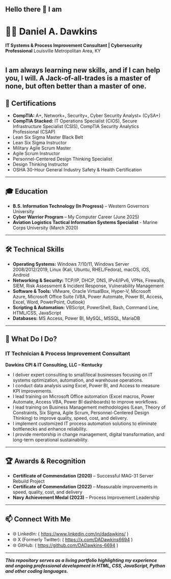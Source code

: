 ## Hello there 👋 I am
# 👨‍💻 Daniel A. Dawkins  
**IT Systems & Process Improvement Consultant | Cybersecurity Professional**   Louisville Metropolitan Area, KY 
#
I am always learning new skills, and if I can help you, I will. 
A Jack-of-all-trades is a master of none, but often better than a master of one. 
---

## 📜 Certifications

- **CompTIA:** A+, Network+, Security+, Cyber Security Analyst+ (CySA+)
- **CompTIA Stacked:** IT Operations Specialist (CIOS), Secure Infrastructure Specialist (CSIS), CompTIA Security Analytics Professional (CSAP)  
- Lean Six Sigma Master Black Belt 
- Lean Six Sigma Instructor  
- Military Agile Scrum Master
- Agile Scrum Instructor  
- Personnel-Centered Design Thinking Specialist
- Design Thinking Instructor
- OSHA 30-Hour General Industry Safety & Health Certification  

---

## 🎓 Education

- **B.S. Information Technology (In Progress)** – Western Governors University 
- **Cyber Warrior Program** – My Computer Career (June 2025)  
- **Aviation Logistics Tactical Information Systems Specialist** - Marine Corps University (March 2020)

---

## 🛠️ Technical Skills

- **Operating Systems:** Windows 7/10/11, Windows Server 2008/2012/2019, Linux (Kali, Ubuntu, RHEL/Fedora), macOS, iOS, Android  
- **Networking & Security:** TCP/IP, DHCP, DNS, IPv4/IPv6, VPNs, Firewalls, SIEM, Risk Assessment & Incident Response, Vulnerability Management  
- **Software & Tools:** VMware, Oracle VirtualBox, Hyper-V, Microsoft Azure, Microsoft Office Suite (VBA, Power Automate, Power BI, Access, Excel, Word, PowerPoint, Outlook)
- **Scripting & Automation:** VBScript, PowerShell, Bash, Command Line, HTML/CSS, JavaScript
- **Databases:** MS Access, Power BI, MySQL, MSSQL, MariaDB  

---

## 💼 What Do I Do?

### IT Technician & Process Improvement Consultant  
**Dawkins CPI & IT Consulting, LLC – Kentucky** 

- I deliver expert consulting to small/local businesses focusing on IT systems optimization, automation, and warehouse operations.  
- I conduct data analysis using Excel, Power BI, and Access to measure KPI improvements.  
- I lead training on Microsoft Office automation (Excel macros, Power Automate, Access VBA, Power BI dashboards) to improve workflows.
- I lead training on Business Management methodologies (Lean, Theory of Constraints, Six Sigma, Agile Scrum, Personnel-Centered Design Thinking) to improve quality, speed, cost, and delivery.
- I implement customized IT process automation solutions to eliminate bottlenecks and enhance reliability.  
- I provide mentorship in change management, digital transformation, and long-term operational sustainability.  

---

## 🏆 Awards & Recognition

- **Certificate of Commendation (2020)** – Successful MAG-31 Server Rebuild Project  
- **Certificate of Commendation (2022)** – Measurable improvements in speed, quality, cost, and delivery  
- **Navy Achievement Medal (2023)** – Process Improvement Leadership

---

## 📫 Connect With Me  

- 🌐 LinkedIn: ( https://www.linkedin.com/in/dadawkins/ )
- 🌐 X (Formerly Twitter): ( https://x.com/DADawkins6694 )
- 🌐 GitHub: ( https://github.com/DADawkins-6694 )

---

***This repository serves as a living portfolio highlighting my experience and ongoing professional development in HTML, CSS, JavaScript, Python and other coding languages.***
